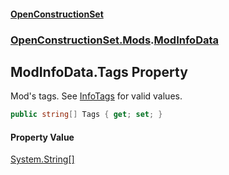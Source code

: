 #### [OpenConstructionSet](index.md 'index')
### [OpenConstructionSet.Mods](index.md#OpenConstructionSet_Mods 'OpenConstructionSet.Mods').[ModInfoData](ZdFSsCp5Yk427RM+q39Nmw.md 'OpenConstructionSet.Mods.ModInfoData')
## ModInfoData.Tags Property
Mod's tags. See [InfoTags](62eUMuvxnH0UZkir8YRcRg.md 'OpenConstructionSet.OcsConstants.InfoTags') for valid values.  
```csharp
public string[] Tags { get; set; }
```
#### Property Value
[System.String](https://docs.microsoft.com/en-us/dotnet/api/System.String 'System.String')[[]](https://docs.microsoft.com/en-us/dotnet/api/System.Array 'System.Array')
